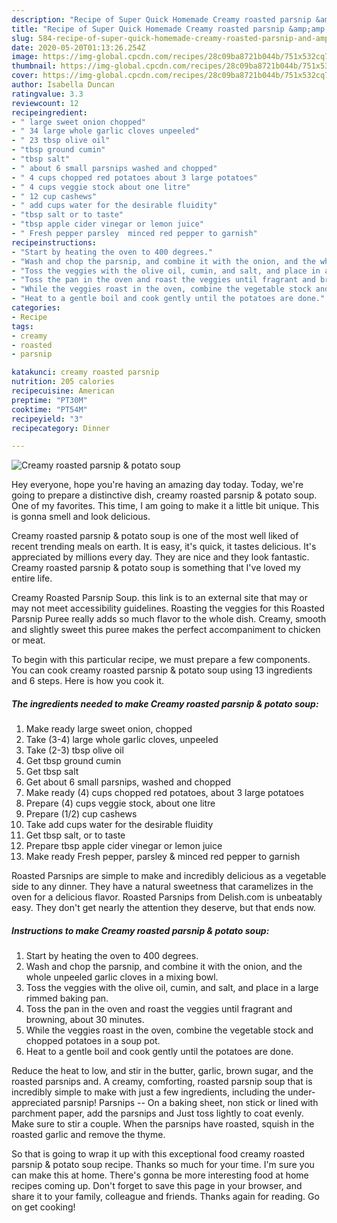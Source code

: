 ```yaml
---
description: "Recipe of Super Quick Homemade Creamy roasted parsnip &amp;amp; potato soup"
title: "Recipe of Super Quick Homemade Creamy roasted parsnip &amp;amp; potato soup"
slug: 584-recipe-of-super-quick-homemade-creamy-roasted-parsnip-and-amp-potato-soup
date: 2020-05-20T01:13:26.254Z
image: https://img-global.cpcdn.com/recipes/28c09ba8721b044b/751x532cq70/creamy-roasted-parsnip-potato-soup-recipe-main-photo.jpg
thumbnail: https://img-global.cpcdn.com/recipes/28c09ba8721b044b/751x532cq70/creamy-roasted-parsnip-potato-soup-recipe-main-photo.jpg
cover: https://img-global.cpcdn.com/recipes/28c09ba8721b044b/751x532cq70/creamy-roasted-parsnip-potato-soup-recipe-main-photo.jpg
author: Isabella Duncan
ratingvalue: 3.3
reviewcount: 12
recipeingredient:
- " large sweet onion chopped"
- " 34 large whole garlic cloves unpeeled"
- " 23 tbsp olive oil"
- "tbsp ground cumin"
- "tbsp salt"
- " about 6 small parsnips washed and chopped"
- " 4 cups chopped red potatoes about 3 large potatoes"
- " 4 cups veggie stock about one litre"
- " 12 cup cashews"
- " add cups water for the desirable fluidity"
- "tbsp salt or to taste"
- "tbsp apple cider vinegar or lemon juice"
- " Fresh pepper parsley  minced red pepper to garnish"
recipeinstructions:
- "Start by heating the oven to 400 degrees."
- "Wash and chop the parsnip, and combine it with the onion, and the whole unpeeled garlic cloves in a mixing bowl."
- "Toss the veggies with the olive oil, cumin, and salt, and place in a large rimmed baking pan."
- "Toss the pan in the oven and roast the veggies until fragrant and browning, about 30 minutes."
- "While the veggies roast in the oven, combine the vegetable stock and chopped potatoes in a soup pot."
- "Heat to a gentle boil and cook gently until the potatoes are done."
categories:
- Recipe
tags:
- creamy
- roasted
- parsnip

katakunci: creamy roasted parsnip 
nutrition: 205 calories
recipecuisine: American
preptime: "PT30M"
cooktime: "PT54M"
recipeyield: "3"
recipecategory: Dinner

---
```



![Creamy roasted parsnip &amp; potato soup](https://img-global.cpcdn.com/recipes/28c09ba8721b044b/751x532cq70/creamy-roasted-parsnip-potato-soup-recipe-main-photo.jpg)

Hey everyone, hope you're having an amazing day today. Today, we're going to prepare a distinctive dish, creamy roasted parsnip &amp; potato soup. One of my favorites. This time, I am going to make it a little bit unique. This is gonna smell and look delicious.

Creamy roasted parsnip &amp; potato soup is one of the most well liked of recent trending meals on earth. It is easy, it's quick, it tastes delicious. It's appreciated by millions every day. They are nice and they look fantastic. Creamy roasted parsnip &amp; potato soup is something that I've loved my entire life.

Creamy Roasted Parsnip Soup. this link is to an external site that may or may not meet accessibility guidelines. Roasting the veggies for this Roasted Parsnip Puree really adds so much flavor to the whole dish. Creamy, smooth and slightly sweet this puree makes the perfect accompaniment to chicken or meat.


To begin with this particular recipe, we must prepare a few components. You can cook creamy roasted parsnip &amp; potato soup using 13 ingredients and 6 steps. Here is how you cook it.

<!--inarticleads1-->

##### The ingredients needed to make Creamy roasted parsnip &amp; potato soup:

1. Make ready  large sweet onion, chopped
1. Take  (3-4) large whole garlic cloves, unpeeled
1. Take  (2-3) tbsp olive oil
1. Get tbsp ground cumin
1. Get tbsp salt
1. Get  about 6 small parsnips, washed and chopped
1. Make ready  (4) cups chopped red potatoes, about 3 large potatoes
1. Prepare  (4) cups veggie stock, about one litre
1. Prepare  (1/2) cup cashews
1. Take  add cups water for the desirable fluidity
1. Get tbsp salt, or to taste
1. Prepare tbsp apple cider vinegar or lemon juice
1. Make ready  Fresh pepper, parsley &amp; minced red pepper to garnish


Roasted Parsnips are simple to make and incredibly delicious as a vegetable side to any dinner. They have a natural sweetness that caramelizes in the oven for a delicious flavor. Roasted Parsnips from Delish.com is unbeatably easy. They don&#39;t get nearly the attention they deserve, but that ends now. 

<!--inarticleads2-->

##### Instructions to make Creamy roasted parsnip &amp; potato soup:

1. Start by heating the oven to 400 degrees.
1. Wash and chop the parsnip, and combine it with the onion, and the whole unpeeled garlic cloves in a mixing bowl.
1. Toss the veggies with the olive oil, cumin, and salt, and place in a large rimmed baking pan.
1. Toss the pan in the oven and roast the veggies until fragrant and browning, about 30 minutes.
1. While the veggies roast in the oven, combine the vegetable stock and chopped potatoes in a soup pot.
1. Heat to a gentle boil and cook gently until the potatoes are done.


Reduce the heat to low, and stir in the butter, garlic, brown sugar, and the roasted parsnips and. A creamy, comforting, roasted parsnip soup that is incredibly simple to make with just a few ingredients, including the under-appreciated parsnip! Parsnips -- On a baking sheet, non stick or lined with parchment paper, add the parsnips and Just toss lightly to coat evenly. Make sure to stir a couple. When the parsnips have roasted, squish in the roasted garlic and remove the thyme. 

So that is going to wrap it up with this exceptional food creamy roasted parsnip &amp; potato soup recipe. Thanks so much for your time. I'm sure you can make this at home. There's gonna be more interesting food at home recipes coming up. Don't forget to save this page in your browser, and share it to your family, colleague and friends. Thanks again for reading. Go on get cooking!
